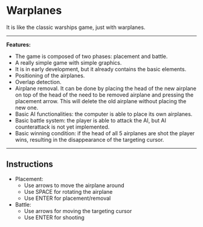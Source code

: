 # Warplanes
It is like the classic warships game, just with warplanes. 

--------------

**Features:**
- The game is composed of two phases: placement and battle.
- A really simple game with simple graphics.
- It is in early development, but it already contains the basic elements.
- Positioning of the airplanes.
- Overlap detection.
- Airplane removal. It can be done by placing the head of the new airplane on top of the head of the need to be removed airplane and pressing the placement arrow. This will delete the old airplane without placing the new one.
- Basic AI functionalities: the computer is able to place its own airplanes.
- Basic battle system: the player is able to attack the AI, but AI counterattack is not yet implemented.
- Basic winning condition: if the head of all 5 airplanes are shot the player wins, resulting in the disappearance of the targeting cursor.

--------------

## Instructions

- Placement:
	- Use arrows to move the airplane around
	- Use SPACE for rotating the airplane
	- Use ENTER for placement/removal
- Battle:
	- Use arrows for moving the targeting cursor
	- Use ENTER for shooting
